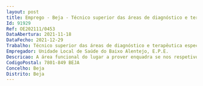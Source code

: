 ```yaml
--- 
layout: post
title: Emprego - Beja - Técnico superior das áreas de diagnóstico e terapêutica especialista
Id: 91929
Ref: OE202111/0453
DataAbertura: 2021-11-18
DataFecho: 2021-12-29
Trabalho: Técnico superior das áreas de diagnóstico e terapêutica especialista
Empregador: Unidade Local de Saúde do Baixo Alentejo, E.P.E.
Descricao: A área funcional do lugar a prover enquadra se nos respetivos serviços unidades da ULSBA, EPE, segundo o perfil profissional constante no artigo 4º e no artigo 5º dos Decretos Lei nº 110 2017 e 111 2017, de 31 08 2017
CodigoPostal: 7801-849 BEJA
Concelho: Beja
Distrito: Beja
--- 
```

